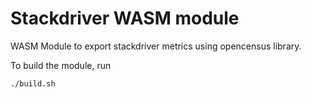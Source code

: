 # Stackdriver WASM module

WASM Module to export stackdriver metrics using opencensus library.

To build the module, run

```bash
./build.sh
```
